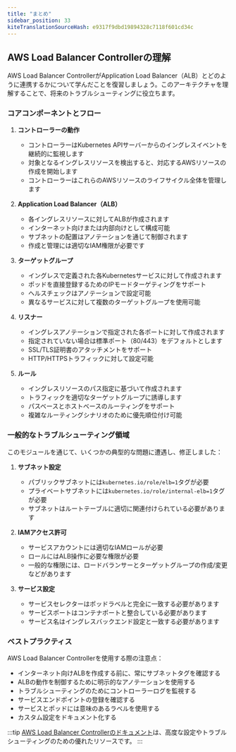 ```yaml
---
title: "まとめ"
sidebar_position: 33
kiteTranslationSourceHash: e9317f9dbd19894328c7118f601cd34c
---
```


## AWS Load Balancer Controllerの理解

AWS Load Balancer ControllerがApplication Load Balancer（ALB）とどのように連携するかについて学んだことを復習しましょう。このアーキテクチャを理解することで、将来のトラブルシューティングに役立ちます。

### コアコンポーネントとフロー

1. **コントローラーの動作**
   * コントローラーはKubernetes APIサーバーからのイングレスイベントを継続的に監視します
   * 対象となるイングレスリソースを検出すると、対応するAWSリソースの作成を開始します
   * コントローラーはこれらのAWSリソースのライフサイクル全体を管理します

2. **Application Load Balancer（ALB）**
   * 各イングレスリソースに対してALBが作成されます
   * インターネット向けまたは内部向けとして構成可能
   * サブネットの配置はアノテーションを通じて制御されます
   * 作成と管理には適切なIAM権限が必要です

3. **ターゲットグループ**
   * イングレスで定義された各Kubernetesサービスに対して作成されます
   * ポッドを直接登録するためのIPモードターゲティングをサポート
   * ヘルスチェックはアノテーションで設定可能
   * 異なるサービスに対して複数のターゲットグループを使用可能

4. **リスナー**
   * イングレスアノテーションで指定された各ポートに対して作成されます
   * 指定されていない場合は標準ポート（80/443）をデフォルトとします
   * SSL/TLS証明書のアタッチメントをサポート
   * HTTP/HTTPSトラフィックに対して設定可能

5. **ルール**
   * イングレスリソースのパス指定に基づいて作成されます
   * トラフィックを適切なターゲットグループに誘導します
   * パスベースとホストベースのルーティングをサポート
   * 複雑なルーティングシナリオのために優先順位付け可能

### 一般的なトラブルシューティング領域

このモジュールを通じて、いくつかの典型的な問題に遭遇し、修正しました：

1. **サブネット設定**
   * パブリックサブネットには`kubernetes.io/role/elb=1`タグが必要
   * プライベートサブネットには`kubernetes.io/role/internal-elb=1`タグが必要
   * サブネットはルートテーブルに適切に関連付けられている必要があります

2. **IAMアクセス許可**
   * サービスアカウントには適切なIAMロールが必要
   * ロールにはALB操作に必要な権限が必要
   * 一般的な権限には、ロードバランサーとターゲットグループの作成/変更などがあります

3. **サービス設定**
   * サービスセレクターはポッドラベルと完全に一致する必要があります
   * サービスポートはコンテナポートと整合している必要があります
   * サービス名はイングレスバックエンド設定と一致する必要があります

### ベストプラクティス

AWS Load Balancer Controllerを使用する際の注意点：

* インターネット向けALBを作成する前に、常にサブネットタグを確認する
* ALBの動作を制御するために明示的なアノテーションを使用する
* トラブルシューティングのためにコントローラーログを監視する
* サービスエンドポイントの登録を確認する
* サービスとポッドには意味のあるラベルを使用する
* カスタム設定をドキュメント化する

:::tip
[AWS Load Balancer Controllerのドキュメント](https://kubernetes-sigs.github.io/aws-load-balancer-controller/latest/)は、高度な設定やトラブルシューティングのための優れたリソースです。
:::


